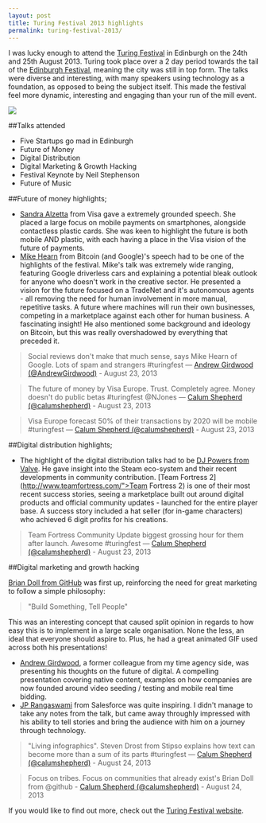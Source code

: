 ```yaml
---
layout: post
title: Turing Festival 2013 highlights
permalink: turing-festival-2013/
---
```

I was lucky enough to attend the [Turing Festival](http://turingfestival.com/) in Edinburgh on the 24th and 25th August 2013. Turing took place over a 2 day period towards the tail of the [Edinburgh Festival](http://www.edinburghfestivals.co.uk/), meaning the city was still in top form. The talks were diverse and interesting, with many speakers using technology as a foundation, as opposed to being the subject itself. This made the festival feel more dynamic, interesting and engaging than your run of the mill event. 

<img src="http://uploads.calumshep.com/turing-festival.jpg"/>

##Talks attended

- Five Startups go mad in Edinburgh
- Future of Money
- Digital Distribution
- Digital Marketing &amp; Growth Hacking
- Festival Keynote by Neil Stephenson
- Future of Music

##Future of money highlights;

- [Sandra Alzetta](http://www.iabuk.net/people/sandra-alzetta) from Visa gave a extremely grounded speech. She placed a large focus on mobile payments on smartphones, alongside contactless plastic cards. She was keen to highlight the future is both mobile AND plastic, with each having a place in the Visa vision of the future of payments.
- [Mike Hearn](http://plan99.net/~mike/#top) from Bitcoin (and Google)'s speech had to be one of the highlights of the festival. Mike's talk was extremely wide ranging, featuring Google driverless cars and explaining a potential bleak outlook for anyone who doesn't work in the creative sector. He presented a vision for the future focused on a TradeNet and it's autonomous agents - all removing the need for human involvement in more manual, repetitive tasks. A future where machines will run their own businesses, competing in a marketplace against each other for human business. A fascinating insight! He also mentioned some background and ideology on Bitcoin, but this was really overshadowed by everything that preceded it.

> Social reviews don't make that much sense, says Mike Hearn of Google. Lots of spam and strangers #turingfest — [Andrew Girdwood (@AndrewGirdwood)](https://twitter.com/AndrewGirdwood/statuses/370910677512486912) - August 23, 2013

> The future of money by Visa Europe. Trust. Completely agree. Money doesn't do public betas #turingfest @NJones — [Calum Shepherd (@calumshepherd)](https://twitter.com/calumshepherd/statuses/370908903141543936) - August 23, 2013

> Visa Europe forecast 50% of their transactions by 2020 will be mobile #turingfest — [Calum Shepherd (@calumshepherd)](https://twitter.com/calumshepherd/statuses/370903909248028672) - August 23, 2013

##Digital distribution highlights;
- The highlight of the digital distribution talks had to be [DJ Powers from Valve](http://www.linkedin.com/pub/dj-powers/67/70/495). He gave insight into the Steam eco-system and their recent developments in community contribution. [Team Fortress 2](http://www.teamfortress.com/">Team Fortress 2) is one of their most recent success stories, seeing a marketplace built out around digital products and official community updates - launched for the entire player base. A success story included a hat seller (for in-game characters) who achieved 6 digit profits for his creations.

> Team Fortress Community Update biggest grossing hour for them after launch. Awesome #turingfest — [Calum Shepherd (@calumshepherd)](https://twitter.com/calumshepherd/statuses/370945261469986816) - August 23, 2013

##Digital marketing and growth hacking

[Brian Doll from GitHub](http://emphaticsolutions.com/) was first up, reinforcing the need for great marketing to follow a simple philosophy:
> "Build Something, Tell People"

This was an interesting concept that caused split opinion in regards to how easy this is to implement in a large scale organisation. None the less, an ideal that everyone should aspire to. Plus, he had a great animated GIF used across both his presentations!
- [Andrew Girdwood](http://blog.arhg.net/), a former colleague from my time agency side, was presenting his thoughts on the future of digital. A compelling presentation covering native content, examples on how companies are now founded around video seeding / testing and mobile real time bidding.
- [JP Rangaswami](http://confusedofcalcutta.com/about-me/) from Salesforce was quite inspiring. I didn't manage to take any notes from the talk, but came away throughly impressed with his ability to tell stories and bring the audience with him on a journey through technology.

> "Living infographics". Steven Drost from Stipso explains how text can become more than a sum of its parts #turingfest — [Calum Shepherd (@calumshepherd)](https://twitter.com/calumshepherd/statuses/371204304608456704) - August 24, 2013

> Focus on tribes. Focus on communities that already exist's Brian Doll from @github - [Calum Shepherd (@calumshepherd)](https://twitter.com/calumshepherd/statuses/371198273882980352) - August 24, 2013

If you would like to find out more, check out the [Turing Festival website](http://turingfestival.com/).
